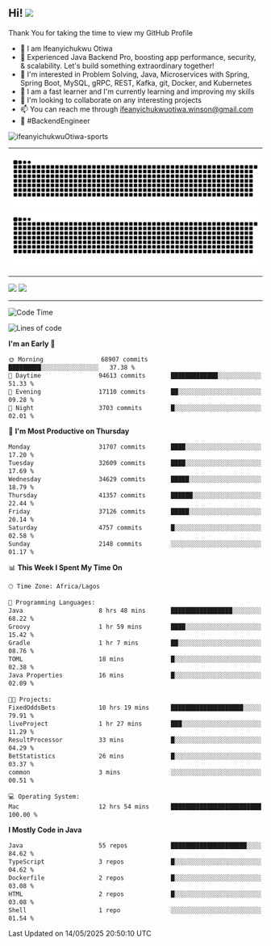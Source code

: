<!-- BLOG-POST-LIST:START --><!-- BLOG-POST-LIST:END -->

## Hi! <img src="https://media.giphy.com/media/hvRJCLFzcasrR4ia7z/giphy.gif" width="4%"> 

Thank You for taking the time to view my GitHub Profile

- 👋 I am Ifeanyichukwu Otiwa
- 🚀 Experienced Java Backend Pro, boosting app performance, security, & scalability. Let's build something extraordinary together!
- 👀 I'm interested in Problem Solving, Java, Microservices with Spring, Spring Boot, MySQL, gRPC, REST, Kafka, git, Docker, and Kubernetes
- 🌱 I am a fast learner and I'm currently learning and improving my skills
- 💞️ I'm looking to collaborate on any interesting projects
- 📫 You can reach me through ifeanyichukwuotiwa.winson@gmail.com
- 🚀 #BackendEngineer

<p align="left" marginTop="10px"> <img src="https://komarev.com/ghpvc/?username=ifeanyichukwuOtiwa-sports&label=Profile%20views&color=0e75b6&style=for-the-badge" alt="ifeanyichukwuOtiwa-sports" /> </p>

***

<!--🐍📈SNAKEGRAPH / 🌐WEBSITE: https://github.com/Platane/snk -->
![github contribution grid snake animation](https://raw.githubusercontent.com/ifeanyichukwuOtiwa-sports/ifeanyichukwuOtiwa-sports/output/github-contribution-grid-snake-dark.svg#gh-dark-mode-only)![github contribution grid snake animation](https://raw.githubusercontent.com/ifeanyichukwuOtiwa-sports/ifeanyichukwuOtiwa-sports/output/github-contribution-grid-snake.svg#gh-light-mode-only)

***

<p float="left">
  <img float="left" src="https://github-readme-stats.vercel.app/api?username=ifeanyichukwuOtiwa-sports&count_private=true&include_all_commits=true&theme=react&show_icons=true" />
  <img float="right" src="https://github-readme-stats.vercel.app/api/top-langs/?username=ifeanyichukwuOtiwa-sports&layout=compact&show_icons=true&theme=react" /> 
</p>

***



<!--START_SECTION:waka-->
![Code Time](http://img.shields.io/badge/Code%20Time-3%2C686%20hrs%2032%20mins-blue)

![Lines of code](https://img.shields.io/badge/From%20Hello%20World%20I%27ve%20Written-50.5%20million%20lines%20of%20code-blue)

**I'm an Early 🐤** 

```text
🌞 Morning                68907 commits       █████████░░░░░░░░░░░░░░░░   37.38 % 
🌆 Daytime                94613 commits       █████████████░░░░░░░░░░░░   51.33 % 
🌃 Evening                17110 commits       ██░░░░░░░░░░░░░░░░░░░░░░░   09.28 % 
🌙 Night                  3703 commits        █░░░░░░░░░░░░░░░░░░░░░░░░   02.01 % 
```
📅 **I'm Most Productive on Thursday** 

```text
Monday                   31707 commits       ████░░░░░░░░░░░░░░░░░░░░░   17.20 % 
Tuesday                  32609 commits       ████░░░░░░░░░░░░░░░░░░░░░   17.69 % 
Wednesday                34629 commits       █████░░░░░░░░░░░░░░░░░░░░   18.79 % 
Thursday                 41357 commits       ██████░░░░░░░░░░░░░░░░░░░   22.44 % 
Friday                   37126 commits       █████░░░░░░░░░░░░░░░░░░░░   20.14 % 
Saturday                 4757 commits        █░░░░░░░░░░░░░░░░░░░░░░░░   02.58 % 
Sunday                   2148 commits        ░░░░░░░░░░░░░░░░░░░░░░░░░   01.17 % 
```


📊 **This Week I Spent My Time On** 

```text
🕑︎ Time Zone: Africa/Lagos

💬 Programming Languages: 
Java                     8 hrs 48 mins       █████████████████░░░░░░░░   68.22 % 
Groovy                   1 hr 59 mins        ████░░░░░░░░░░░░░░░░░░░░░   15.42 % 
Gradle                   1 hr 7 mins         ██░░░░░░░░░░░░░░░░░░░░░░░   08.76 % 
TOML                     18 mins             █░░░░░░░░░░░░░░░░░░░░░░░░   02.38 % 
Java Properties          16 mins             █░░░░░░░░░░░░░░░░░░░░░░░░   02.09 % 

🐱‍💻 Projects: 
FixedOddsBets            10 hrs 19 mins      ████████████████████░░░░░   79.91 % 
liveProject              1 hr 27 mins        ███░░░░░░░░░░░░░░░░░░░░░░   11.29 % 
ResultProcessor          33 mins             █░░░░░░░░░░░░░░░░░░░░░░░░   04.29 % 
BetStatistics            26 mins             █░░░░░░░░░░░░░░░░░░░░░░░░   03.37 % 
common                   3 mins              ░░░░░░░░░░░░░░░░░░░░░░░░░   00.51 % 

💻 Operating System: 
Mac                      12 hrs 54 mins      █████████████████████████   100.00 % 
```

**I Mostly Code in Java** 

```text
Java                     55 repos            █████████████████████░░░░   84.62 % 
TypeScript               3 repos             █░░░░░░░░░░░░░░░░░░░░░░░░   04.62 % 
Dockerfile               2 repos             █░░░░░░░░░░░░░░░░░░░░░░░░   03.08 % 
HTML                     2 repos             █░░░░░░░░░░░░░░░░░░░░░░░░   03.08 % 
Shell                    1 repo              ░░░░░░░░░░░░░░░░░░░░░░░░░   01.54 % 
```




 Last Updated on 14/05/2025 20:50:10 UTC
<!--END_SECTION:waka-->

<!--
<p align="center">
![trophy](https://github-profile-trophy.vercel.app/?username=ifeanyichukwuOtiwa-sports&theme=onedark) (https://github.com/ryo-ma/github-profile-trophy)
</p>
-->

<!---
ifeanyi-otiwa/ifeanyi-otiwa is a ✨ special ✨ repository because its `README.md` (this file) appears on your GitHub profile.
You can click the Preview link to take a look at your changes.
--->
